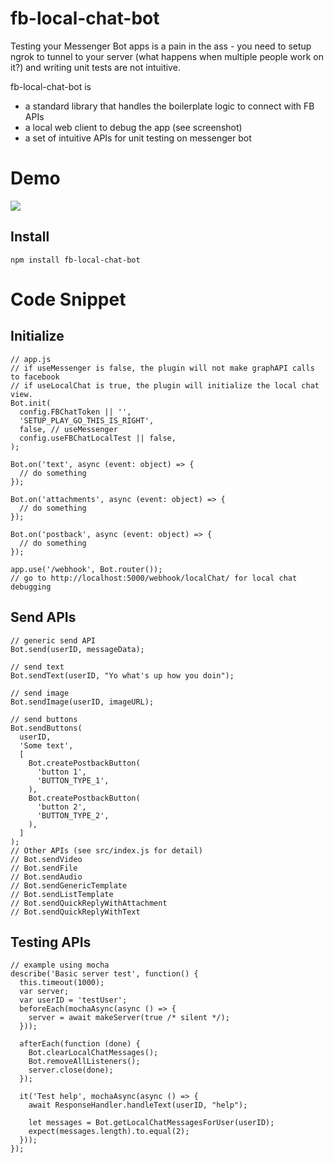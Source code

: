 # fb-local-chat-bot

Testing your Messenger Bot apps is a pain in the ass - you need to setup ngrok to tunnel to your server (what happens when multiple people work on it?) and writing unit tests are not intuitive.

fb-local-chat-bot is
- a standard library that handles the boilerplate logic to connect with FB APIs
- a local web client to debug the app (see screenshot)
- a set of intuitive APIs for unit testing on messenger bot

# Demo
![](https://github.com/spchuang/fb-local-chat-bot/blob/master/screenshot.gif)

## Install
```
npm install fb-local-chat-bot
```

# Code Snippet

## Initialize
```
// app.js
// if useMessenger is false, the plugin will not make graphAPI calls to facebook
// if useLocalChat is true, the plugin will initialize the local chat view.
Bot.init(
  config.FBChatToken || '',
  'SETUP_PLAY_GO_THIS_IS_RIGHT',
  false, // useMessenger
  config.useFBChatLocalTest || false,
);

Bot.on('text', async (event: object) => {
  // do something
});

Bot.on('attachments', async (event: object) => {
  // do something
});

Bot.on('postback', async (event: object) => {
  // do something
});

app.use('/webhook', Bot.router());
// go to http://localhost:5000/webhook/localChat/ for local chat debugging
```

## Send APIs
```
// generic send API
Bot.send(userID, messageData);

// send text
Bot.sendText(userID, "Yo what's up how you doin");

// send image
Bot.sendImage(userID, imageURL);

// send buttons
Bot.sendButtons(
  userID,
  'Some text',
  [
    Bot.createPostbackButton(
      'button 1',
      'BUTTON_TYPE_1',
    ),
    Bot.createPostbackButton(
      'button 2',
      'BUTTON_TYPE_2',
    ),
  ]
);
// Other APIs (see src/index.js for detail)
// Bot.sendVideo
// Bot.sendFile
// Bot.sendAudio
// Bot.sendGenericTemplate
// Bot.sendListTemplate
// Bot.sendQuickReplyWithAttachment
// Bot.sendQuickReplyWithText
```

## Testing APIs
```
// example using mocha
describe('Basic server test', function() {
  this.timeout(1000);
  var server;
  var userID = 'testUser';
  beforeEach(mochaAsync(async () => {
    server = await makeServer(true /* silent */);
  }));

  afterEach(function (done) {
    Bot.clearLocalChatMessages();
    Bot.removeAllListeners();
    server.close(done);
  });

  it('Test help', mochaAsync(async () => {
    await ResponseHandler.handleText(userID, "help");

    let messages = Bot.getLocalChatMessagesForUser(userID);
    expect(messages.length).to.equal(2);
  }));
});

```
